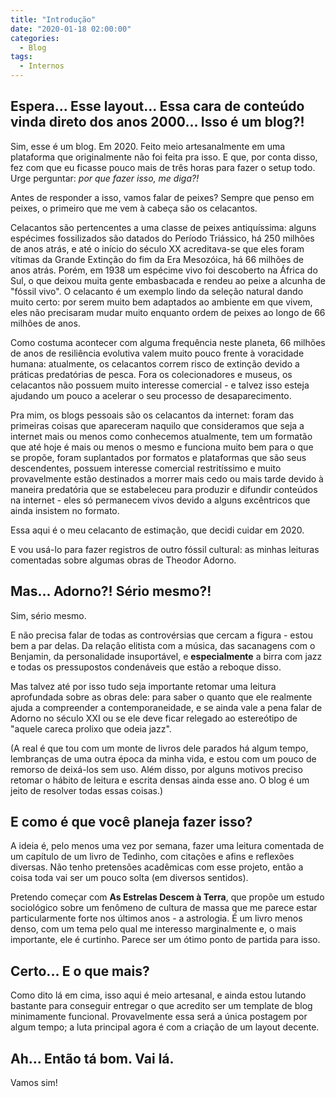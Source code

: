 ```yaml
---
title: "Introdução"
date: "2020-01-18 02:00:00"
categories:
  - Blog
tags:
  - Internos
---
```


## Espera... Esse layout... Essa cara de conteúdo vinda direto dos anos 2000... Isso é um blog?!

Sim, esse é um blog. Em 2020. Feito meio artesanalmente em uma plataforma que originalmente não foi feita pra isso. E que, por conta disso, fez com que eu ficasse pouco mais de três horas para fazer o setup todo. Urge perguntar: _por que fazer isso, me diga?!_

Antes de responder a isso, vamos falar de peixes? Sempre que penso em peixes, o primeiro que me vem à cabeça são os celacantos.

Celacantos são pertencentes a uma classe de peixes antiquíssima: alguns espécimes fossilizados são datados do Período Triássico, há 250 milhões de anos atrás, e até o início do século XX acreditava-se que eles foram vítimas da Grande Extinção do fim da Era Mesozóica, há 66 milhões de anos atrás. Porém, em 1938 um espécime vivo foi descoberto na África do Sul, o que deixou muita gente embasbacada e rendeu ao peixe a alcunha de "fóssil vivo". O celacanto é um exemplo lindo da seleção natural dando muito certo: por serem muito bem adaptados ao ambiente em que vivem, eles não precisaram mudar muito enquanto ordem de peixes ao longo de 66 milhões de anos.

Como costuma acontecer com alguma frequência neste planeta, 66 milhões de anos de resiliência evolutiva valem muito pouco frente à voracidade humana: atualmente, os celacantos correm risco de extinção devido a práticas predatórias de pesca. Fora os colecionadores e museus, os celacantos não possuem muito interesse comercial - e talvez isso esteja ajudando um pouco a acelerar o seu processo de desaparecimento.

Pra mim, os blogs pessoais são os celacantos da internet: foram das primeiras coisas que apareceram naquilo que consideramos que seja a internet mais ou menos como conhecemos atualmente, tem um formatão que até hoje é mais ou menos o mesmo e funciona muito bem para o que se propõe, foram suplantados por formatos e  plataformas que são seus descendentes, possuem interesse comercial restritíssimo e muito provavelmente estão destinados a morrer mais cedo ou mais tarde devido à maneira predatória que se estabeleceu para produzir e difundir conteúdos na internet - eles só permanecem vivos devido a alguns excêntricos que ainda insistem no formato.

Essa aqui é o meu celacanto de estimação, que decidi cuidar em 2020.

E vou usá-lo para fazer registros de outro fóssil cultural: as minhas leituras comentadas sobre algumas obras de Theodor Adorno.

## Mas... Adorno?! Sério mesmo?!

Sim, sério mesmo.

E não precisa falar de todas as controvérsias que cercam a figura - estou bem a par delas. Da relação elitista com a música, das sacanagens com o Benjamin, da personalidade insuportável, e **especialmente** a birra com jazz e todas os pressupostos condenáveis que estão a reboque disso.

Mas talvez até por isso tudo seja importante retomar uma leitura aprofundada sobre as obras dele: para saber o quanto que ele realmente ajuda a compreender a contemporaneidade, e se ainda vale a pena falar de Adorno no século XXI ou se ele deve ficar relegado ao estereótipo de "aquele careca prolixo que odeia jazz".

(A real é que tou com um monte de livros dele parados há algum tempo, lembranças de uma outra época da minha vida, e estou com um pouco de remorso de deixá-los sem uso. Além disso, por alguns motivos preciso retomar o hábito de leitura e escrita densas ainda esse ano. O blog é um jeito de resolver todas essas coisas.)

## E como é que você planeja fazer isso?

A ideia é, pelo menos uma vez por semana, fazer uma leitura comentada de um capítulo de um livro de Tedinho, com citações e afins e reflexões diversas. Não tenho pretensões acadêmicas com esse projeto, então a coisa toda vai ser um pouco solta (em diversos sentidos).

Pretendo começar com **As Estrelas Descem à Terra**, que propõe um estudo sociológico sobre um fenômeno de cultura de massa que me parece estar particularmente forte nos últimos anos - a astrologia. É um livro menos denso, com um tema pelo qual me interesso marginalmente e, o mais importante, ele é curtinho. Parece ser um ótimo ponto de partida para isso.

## Certo... E o que mais?

Como dito lá em cima, isso aqui é meio artesanal, e ainda estou lutando bastante para conseguir entregar o que acredito ser um template de blog minimamente funcional. Provavelmente essa será a única postagem por algum tempo; a luta principal agora é com a criação de um layout decente.

## Ah... Então tá bom. Vai lá.

Vamos sim!
